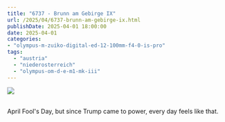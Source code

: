 ```yaml
---
title: "6737 - Brunn am Gebirge IX"
url: /2025/04/6737-brunn-am-gebirge-ix.html
publishDate: 2025-04-01 18:00:00
date: 2025-04-01
categories:
- "olympus-m-zuiko-digital-ed-12-100mm-f4-0-is-pro"
tags:
  - "austria"
  - "niederosterreich"
  - "olympus-om-d-e-m1-mk-iii"
---
```

<div class="container">
<div class="center"><a target="_blank" href="https://d25zfm9zpd7gm5.cloudfront.net/1200x1200/2020/20201004_115414-DxO-DP-XD2_lr.jpg"><img class="webfeedsFeaturedVisual" src="https://d25zfm9zpd7gm5.cloudfront.net/0600x0600/2020/20201004_115414-DxO-DP-XD2_lr.jpg" /></a></div>
</div>
<br />

April Fool's Day, but since Trump came to power, every day
feels like that.
